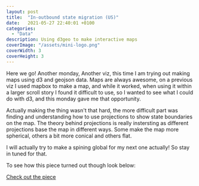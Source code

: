 ```yaml
---
layout: post
title:  "In-outbound state migration (US)"
date:   2021-05-27 22:40:01 +0100
categories:
  - "Data"
description: Using d3geo to make interactive maps
coverImage: "/assets/mini-logo.png"
coverWidth: 3
coverHeight: 3
---
```


Here we go! Another monday, Another viz, this time I am trying out making maps using d3 and geojson data. Maps are always awesome, on a previous viz I used mapbox to make a map, and while it worked, when using it within a larger scroll story I found it difficult to use, so I wanted to see what I could do with d3, and this monday gave me that opportunity.

Actually making the thing wasn't that hard, the more difficult part was finding and understanding how to use projections to show state boundaries on the map. The theory behind projections is really instersting as different projections base the map in different ways. Some make the map more spherical, others a bit more conical and others flat.

I will actually try to make a spining global for my next one actually! So stay in tuned for that.

To see how this piece turned out though look below:

<a href="https://profound-tiramisu-0721d0.netlify.app//">Check out the piece</a>
